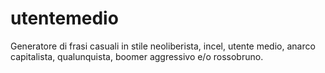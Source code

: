 # utentemedio
Generatore di frasi casuali in stile neoliberista, incel, utente medio, anarco capitalista, qualunquista, boomer aggressivo e/o rossobruno.
